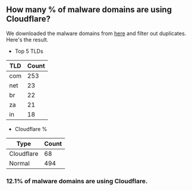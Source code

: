 ## How many % of malware domains are using Cloudflare?


We downloaded the malware domains from [here](https://urlhaus.abuse.ch) and filter out duplicates.
Here's the result.


[//]: # (start replacement)


- Top 5 TLDs

| TLD | Count |
| --- | --- |
| com | 253 |
| net | 23 |
| br | 22 |
| za | 21 |
| in | 18 |


- Cloudflare %

| Type | Count |
| --- | --- |
| Cloudflare | 68 |
| Normal | 494 |


### 12.1% of malware domains are using Cloudflare.